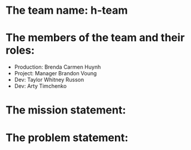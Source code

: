 #    The team name: h-team

#    The members of the team and their roles:
- Production: Brenda Carmen Huynh
- Project: Manager Brandon Voung
- Dev: Taylor Whitney Russon
- Dev: Arty Timchenko

#    The mission statement:
#    The problem statement:

